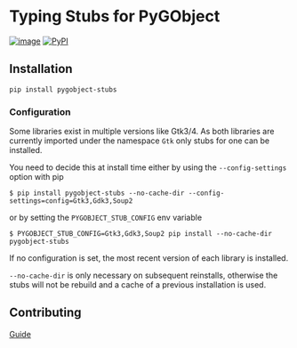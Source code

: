 # Typing Stubs for PyGObject

[![image](https://travis-ci.org/pygobject/pygobject-stubs.svg?branch=master)](https://travis-ci.org/pygobject/pygobject-stubs)
[![PyPI](https://img.shields.io/pypi/v/pygobject-stubs)](https://pypi.org/project/PyGObject-stubs)

## Installation
```
pip install pygobject-stubs
```

### Configuration

Some libraries exist in multiple versions like Gtk3/4. As both libraries are
currently imported under the namespace `Gtk` only stubs for one can be installed.

You need to decide this at install time either by using the `--config-settings` option
with pip

	$ pip install pygobject-stubs --no-cache-dir --config-settings=config=Gtk3,Gdk3,Soup2

or by setting the `PYGOBJECT_STUB_CONFIG` env variable

	$ PYGOBJECT_STUB_CONFIG=Gtk3,Gdk3,Soup2 pip install --no-cache-dir pygobject-stubs

If no configuration is set, the most recent version of each library is installed.

`--no-cache-dir` is only necessary on subsequent reinstalls, otherwise the stubs will not
be rebuild and a cache of a previous installation is used.

## Contributing

[Guide](./CONTRIBUTING.md)
